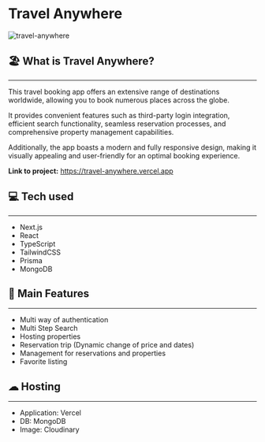 # Travel Anywhere
![travel-anywhere](https://github.com/shylabo/travel-anywhere/assets/41677855/5566e522-d981-4df0-895b-d23c79841231)

## 🏖 What is Travel Anywhere?

<hr>

This travel booking app offers an extensive range of destinations worldwide, allowing you to book numerous places across the globe.

It provides convenient features such as third-party login integration, efficient search functionality, seamless reservation processes, and comprehensive property management capabilities.

Additionally, the app boasts a modern and fully responsive design, making it visually appealing and user-friendly for an optimal booking experience.

**Link to project:** https://travel-anywhere.vercel.app

## 💻 Tech used

<hr>

- Next.js
- React
- TypeScript
- TailwindCSS
- Prisma
- MongoDB

## 📱 Main Features

<hr>

- Multi way of authentication
- Multi Step Search
- Hosting properties
- Reservation trip (Dynamic change of price and dates)
- Management for reservations and properties
- Favorite listing

## ☁︎ Hosting

<hr>

- Application: Vercel
- DB: MongoDB
- Image: Cloudinary
